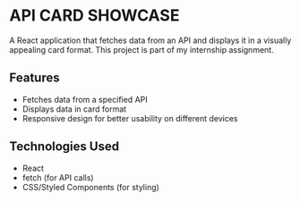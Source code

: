 # API CARD SHOWCASE

A React application that fetches data from an API and displays it in a visually appealing card format. This project is part of my internship assignment.

## Features

- Fetches data from a specified API
- Displays data in card format
- Responsive design for better usability on different devices

## Technologies Used

- React
- fetch (for API calls)
- CSS/Styled Components (for styling)
